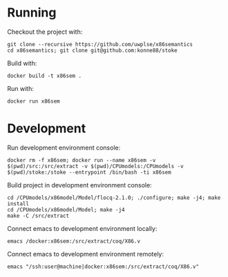 Running
=======

Checkout the project with:

    git clone --recursive https://github.com/uwplse/x86semantics
    cd x86semantics; git clone git@github.com:konne88/stoke

Build with: 

    docker build -t x86sem .

Run with:

    docker run x86sem

Development
===========

Run development environment console:
    
    docker rm -f x86sem; docker run --name x86sem -v $(pwd)/src:/src/extract -v $(pwd)/CPUmodels:/CPUmodels -v $(pwd)/stoke:/stoke --entrypoint /bin/bash -ti x86sem

Build project in development environment console:

    cd /CPUmodels/x86model/Model/flocq-2.1.0; ./configure; make -j4; make install
    cd /CPUmodels/x86model/Model; make -j4
    make -C /src/extract

Connect emacs to development environment locally:

    emacs /docker:x86sem:/src/extract/coq/X86.v

Connect emacs to development environment remotely:

    emacs "/ssh:user@machine|docker:x86sem:/src/extract/coq/X86.v"

